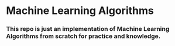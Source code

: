 # Machine Learning Algorithms
### This repo is just an implementation of Machine Learning Algorithms from scratch for practice and knowledge.